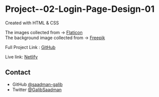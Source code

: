 # Project--02-Login-Page-Design-01

Created with HTML & CSS

The images collected from -> [Flaticon](https://www.flaticon.com) <br>
The background image collected from -> [Freepik](https://www.freepik.com)

Full Project Link : [GitHub](https://github.com/saadman-galib/Login-Page-design-01)

Live link: [Netlify](https://login-page-01-saadman.netlify.app/)

## Contact

- GitHub [@saadman-galib](https://www.github.com/saadman-galib)
- Twitter [@GalibSaadman](https://www.twitter.com/GalibSaadman)
